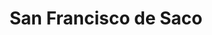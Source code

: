 ---
title: San Francisco de Saco
url: /san-francisco-de-saco/
latitude: 15.729
longitude: -87.334
---